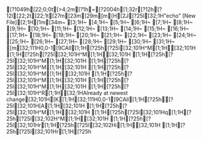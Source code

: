 [?1049h[22;0;0t[>4;2m[?1h=[?2004h[1;32r[?12h[?12l[22;2t[22;1t[27m[23m[29m[m[H[2J[?25l[32;1H"echo" [New File][2;1H[1m[34m~                                                                                                                               [3;1H~                                                                                                                               [4;1H~                                                                                                                               [5;1H~                                                                                                                               [6;1H~                                                                                                                               [7;1H~                                                                                                                               [8;1H~                                                                                                                               [9;1H~                                                                                                                               [10;1H~                                                                                                                               [11;1H~                                                                                                                               [12;1H~                                                                                                                               [13;1H~                                                                                                                               [14;1H~                                                                                                                               [15;1H~                                                                                                                               [16;1H~                                                                                                                               [17;1H~                                                                                                                               [18;1H~                                                                                                                               [19;1H~                                                                                                                               [20;1H~                                                                                                                               [21;1H~                                                                                                                               [22;1H~                                                                                                                               [23;1H~                                                                                                                               [24;1H~                                                                                                                               [25;1H~                                                                                                                               [26;1H~                                                                                                                               [27;1H~                                                                                                                               [28;1H~                                                                                                                               [29;1H~                                                                                                                               [30;1H~                                                                                                                               [31;1H~                                                                                                                               [m[32;111H0,0-1[9CAll[1;1H[?25h[?25l[32;101H^M[1;1H[32;101H  [1;1H[?25h[?25l[32;101H^M[1;1H[32;101H  [1;1H[?25h[?25l[32;101H^M[1;1H[32;101H  [1;1H[?25h[?25l[32;101H^M[1;1H[32;101H  [1;1H[?25h[?25l[32;101H^M[1;1H[32;101H  [1;1H[?25h[?25l[32;101H^M[1;1H[32;101H  [1;1H[?25h[?25l[32;101H^M[1;1H[32;101H  [1;1H[?25h[?25l[32;101H^R[1;1H[32;1HAlready at newest change[32;101H[K[1;1H[32;111H0,0-1[9CAll[1;1H[?25h[?25l[32;101H[A[1;1H[32;101H  [1;1H[?25h[?25l[32;101H^M[1;1H[32;101H  [1;1H[?25h[?25l[32;101Hq[1;1H[?25h[?25l[32;102H^M[1;1H[32;101H   [1;1H[?25h[?25l[32;101Hr[1;1H[?25h[?25l[32;102Hi[1;1H[32;101H  [1;1H[?25h[?25l[32;101Hr[1;1H[?25h